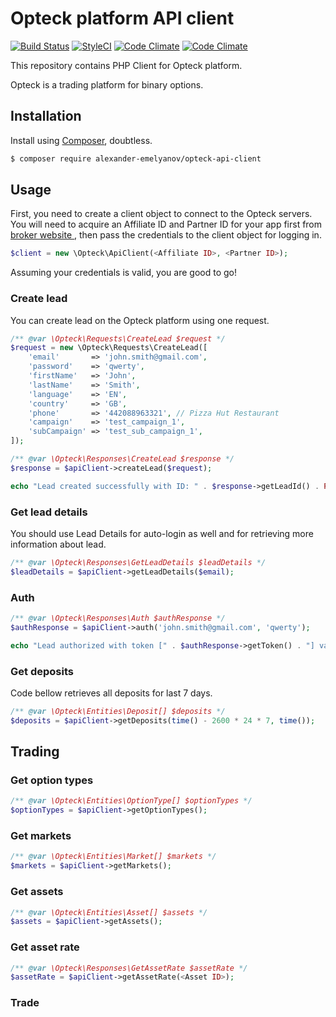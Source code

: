 # Opteck platform API client

[![Build Status](https://img.shields.io/travis/alexander-emelyanov/opteck-api-client/master.svg?style=flat-square)](https://travis-ci.org/alexander-emelyanov/opteck-api-client)
[![StyleCI](https://styleci.io/repos/56054469/shield)](https://styleci.io/repos/56054469)
[![Code Climate](https://img.shields.io/codeclimate/github/alexander-emelyanov/opteck-api-client.svg?style=flat-square)](https://codeclimate.com/github/alexander-emelyanov/opteck-api-client)
[![Code Climate](https://img.shields.io/codeclimate/coverage/github/alexander-emelyanov/opteck-api-client.svg?style=flat-square)](https://codeclimate.com/github/alexander-emelyanov/opteck-api-client/coverage)

This repository contains PHP Client for Opteck platform.

Opteck is a trading platform for binary options.

## Installation
Install using [Composer](http://getcomposer.org), doubtless.

```sh
$ composer require alexander-emelyanov/opteck-api-client
```

## Usage

First, you need to create a client object to connect to the Opteck servers. You will need to acquire an Affiliate ID and 
Partner ID for your app first from [broker website ](http://www.optaffiliates.com/), then pass the credentials to the 
client object for logging in.

```php
$client = new \Opteck\ApiClient(<Affiliate ID>, <Partner ID>);
```

Assuming your credentials is valid, you are good to go!

### Create lead

You can create lead on the Opteck platform using one request.

```php
/** @var \Opteck\Requests\CreateLead $request */
$request = new \Opteck\Requests\CreateLead([
    'email'       => 'john.smith@gmail.com',
    'password'    => 'qwerty',
    'firstName'   => 'John',
    'lastName'    => 'Smith',
    'language'    => 'EN',
    'country'     => 'GB',
    'phone'       => '442088963321', // Pizza Hut Restaurant
    'campaign'    => 'test_campaign_1',
    'subCampaign' => 'test_sub_campaign_1',
]);

/** @var \Opteck\Responses\CreateLead $response */
$response = $apiClient->createLead($request);

echo "Lead created successfully with ID: " . $response->getLeadId() . PHP_EOL;
```

### Get lead details

You should use Lead Details for auto-login as well and for retrieving more information about lead.

```php
/** @var \Opteck\Responses\GetLeadDetails $leadDetails */
$leadDetails = $apiClient->getLeadDetails($email);
```

### Auth

```php
/** @var \Opteck\Responses\Auth $authResponse */
$authResponse = $apiClient->auth('john.smith@gmail.com', 'qwerty');

echo "Lead authorized with token [" . $authResponse->getToken() . "] valid up to " . $authResponse->getExpiryTimestamp() . PHP_EOL;
```

### Get deposits

Code bellow retrieves all deposits for last 7 days.

```php
/** @var \Opteck\Entities\Deposit[] $deposits */
$deposits = $apiClient->getDeposits(time() - 2600 * 24 * 7, time());
```

## Trading

### Get option types

```php
/** @var \Opteck\Entities\OptionType[] $optionTypes */
$optionTypes = $apiClient->getOptionTypes();
```

### Get markets

```php
/** @var \Opteck\Entities\Market[] $markets */
$markets = $apiClient->getMarkets();
```

### Get assets

```php
/** @var \Opteck\Entities\Asset[] $assets */
$assets = $apiClient->getAssets();
```

### Get asset rate

```php
/** @var \Opteck\Responses\GetAssetRate $assetRate */
$assetRate = $apiClient->getAssetRate(<Asset ID>);
```

### Trade

```

```